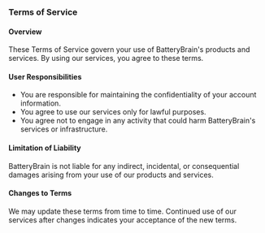 ### Terms of Service

#### Overview
These Terms of Service govern your use of BatteryBrain's products and services. By using our services, you agree to these terms.

#### User Responsibilities

- You are responsible for maintaining the confidentiality of your account information.
- You agree to use our services only for lawful purposes.
- You agree not to engage in any activity that could harm BatteryBrain's services or infrastructure.

#### Limitation of Liability
BatteryBrain is not liable for any indirect, incidental, or consequential damages arising from your use of our products and services.

#### Changes to Terms
We may update these terms from time to time. Continued use of our services after changes indicates your acceptance of the new terms.